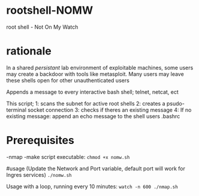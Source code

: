 # rootshell-NOMW
root shell - Not On My Watch

# rationale
In a shared *persistant* lab environment of exploitable machines, some users may create a backdoor with tools like metasploit. 
Many users may leave these shells open for other unauthenticated users

Appends a message to every interactive bash shell; telnet, netcat, ect

This script;
  1: scans the subnet for active root shells
  2: creates a psudo-terminal socket connection
  3: checks if theres an existing message
  4: If no existing message: append an echo message to the shell users .bashrc 
  
  
# Prerequisites
-nmap
-make script executable:
  `chmod +x nomw.sh`

#usage
(Update the Network and Port variable, default port will work for Ingres services)
`./nomw.sh`

Usage with a loop, running every 10 minutes:
  `watch -n 600 ./nmap.sh`
